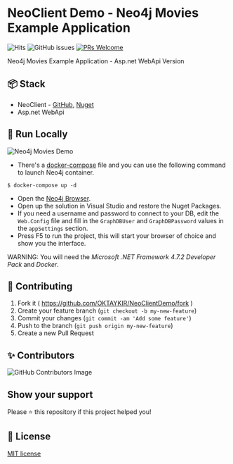 # NeoClient Demo - Neo4j Movies Example Application
![Hits](https://hitcounter.pythonanywhere.com/count/tag.svg?url=https://github.com/OKTAYKIR/NeoClientDemo)
![GitHub issues](https://img.shields.io/github/issues/OKTAYKIR/NeoClientDemo)
[![PRs Welcome](https://img.shields.io/badge/PRs-welcome-brightgreen.svg)](#contributing)

Neo4j Movies Example Application - Asp.net WebApi Version

## 📦 Stack
* NeoClient - [GitHub](https://github.com/OKTAYKIR/NeoClient), [Nuget](https://www.nuget.org/packages/NeoClient/)
* Asp.net WebApi

## 🚀 Run Locally
![Neo4j Movies Demo](resources/movies.gif)
* There's a [docker-compose](resources/docker-compose.yml) file and you can use the following command to launch Neo4j container. 
```
$ docker-compose up -d
```
* Open the [Neo4j Browser](http://localhost:7474).
* Open up the solution in Visual Studio and restore the Nuget Packages. 
* If you need a username and password to connect to your DB, edit the `Web.Config` file and fill in the `GraphDBUser` and `GraphDBPassword` values in the `appSettings` section.
* Press F5 to run the project, this will start your browser of choice and show you the interface.

WARNING: You will need the *Microsoft .NET Framework 4.7.2 Developer Pack* and *Docker*.

## 🤝 Contributing
1. Fork it ( https://github.com/OKTAYKIR/NeoClientDemo/fork )
2. Create your feature branch (`git checkout -b my-new-feature`)
3. Commit your changes (`git commit -am 'Add some feature'`)
4. Push to the branch (`git push origin my-new-feature`)
5. Create a new Pull Request

## ✨ Contributors
![GitHub Contributors Image](https://contrib.rocks/image?repo=OKTAYKIR/NeoClientDemo)

## Show your support
Please ⭐️ this repository if this project helped you!

## 📝 License
[MIT license](http://www.opensource.org/licenses/Mit)
